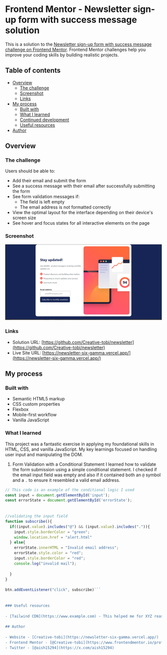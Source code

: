 # Frontend Mentor - Newsletter sign-up form with success message solution

This is a solution to the [Newsletter sign-up form with success message challenge on Frontend Mentor](https://www.frontendmentor.io/challenges/newsletter-signup-form-with-success-message-3FC1AZbNrv). Frontend Mentor challenges help you improve your coding skills by building realistic projects. 

## Table of contents

- [Overview](#overview)
  - [The challenge](#the-challenge)
  - [Screenshot](#screenshot)
  - [Links](#links)
- [My process](#my-process)
  - [Built with](#built-with)
  - [What I learned](#what-i-learned)
  - [Continued development](#continued-development)
  - [Useful resources](#useful-resources)
- [Author](#author)

## Overview

### The challenge

Users should be able to:

- Add their email and submit the form
- See a success message with their email after successfully submitting the form
- See form validation messages if:
  - The field is left empty
  - The email address is not formatted correctly
- View the optimal layout for the interface depending on their device's screen size
- See hover and focus states for all interactive elements on the page

### Screenshot

![A screenshot of the completed newsletter sign-up form on both desktop and mobile views](./design/screenshot.jpg)

### Links

- Solution URL: [https://github.com/Creative-tobi/newsletter](https://github.com/Creative-tobi/newsletter)
- Live Site URL: [https://newsletter-six-gamma.vercel.app/](https://newsletter-six-gamma.vercel.app/)

## My process

### Built with

- Semantic HTML5 markup
- CSS custom properties
- Flexbox
- Mobile-first workflow
- Vanilla JavaScript

### What I learned

This project was a fantastic exercise in applying my foundational skills in HTML, CSS, and vanilla JavaScript. My key learnings focused on handling user input and manipulating the DOM.

1. Form Validation with a Conditional Statement
I learned how to validate the form submission using a simple conditional statement. I checked if the email input field was empty and also if it contained both an `@` symbol and a `.` to ensure it resembled a valid email address.

```js
// This code is an example of the conditional logic I used
const input = document.getElementById('input');
const errorState = document.getElementById('errorState');


//validating the input field
function subscribe(){
  if((input.value).includes("@") && (input.value).includes(".")){
    input.style.borderColor = "green"; 
    window.location.href = "alert.html"
  } else{
    errorState.innerHTML = "Invalid email address";
    errorState.style.color = "red";
    input.style.borderColor = "red"; 
    console.log("invalid mail");
    
  }
}

btn.addEventListener("click", subscribe)```


### Useful resources

- [Tailwind CDN](https://www.example.com) - This helped me for XYZ reason. I really liked this pattern and will use it going forward.

## Author

- Website - [Creative-tobi](https://newsletter-six-gamma.vercel.app/)
- Frontend Mentor - [@Creative-tobi](https://www.frontendmentor.io/profile/Creative-tobi)
- Twitter - [@aish15294](https://x.com/aish15294)

